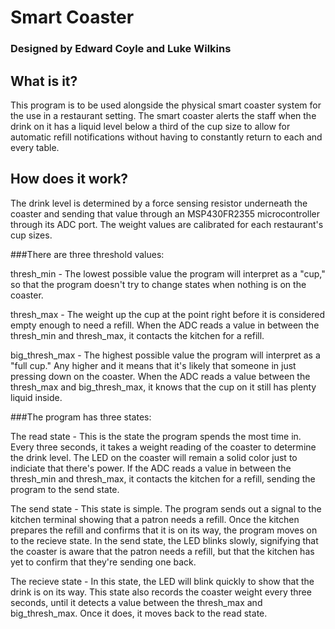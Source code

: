 # Smart Coaster
### Designed by Edward Coyle and Luke Wilkins

## What is it?
This program is to be used alongside the physical smart coaster system for the use in a
restaurant setting. The smart coaster alerts the staff when the drink on it has a liquid
level below a third of the cup size to allow for automatic refill notifications without
having to constantly return to each and every table.

## How does it work?
The drink level is determined by a force sensing resistor underneath the coaster and sending
that value through an MSP430FR2355 microcontroller through its ADC port. The weight values 
are calibrated for each restaurant's cup sizes. 

###There are three threshold values:

thresh_min - The lowest possible value the program will interpret as a "cup," so that the
program doesn't try to change states when nothing is on the coaster.

thresh_max - The weight up the cup at the point right before it is considered empty enough
to need a refill. When the ADC reads a value in between the thresh_min and thresh_max, it
contacts the kitchen for a refill.

big_thresh_max - The highest possible value the program will interpret as a "full cup." Any
higher and it means that it's likely that someone in just pressing down on the coaster. When
the ADC reads a value between the thresh_max and big_thresh_max, it knows that the cup on it
still has plenty liquid inside.

###The program has three states:

The read state - This is the state the program spends the most time in. Every three seconds,
it takes a weight reading of the coaster to determine the drink level. The LED on the coaster
will remain a solid color just to indiciate that there's power. If the ADC reads a value in 
between the thresh_min and thresh_max, it contacts the kitchen for a refill, sending the 
program to the send state.

The send state - This state is simple. The program sends out a signal to the kitchen terminal
showing that a patron needs a refill. Once the kitchen prepares the refill and confirms that
it is on its way, the program moves on to the recieve state. In the send state, the LED blinks
slowly, signifying that the coaster is aware that the patron needs a refill, but that the kitchen
has yet to confirm that they're sending one back.

The recieve state - In this state, the LED will blink quickly to show that the drink is on its way.
This state also records the coaster weight every three seconds, until it detects a value between
the thresh_max and big_thresh_max. Once it does, it moves back to the read state.
